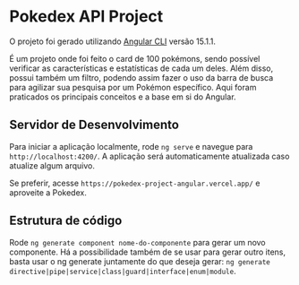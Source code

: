 # Pokedex API Project

O projeto foi gerado utilizando [Angular CLI](https://github.com/angular/angular-cli) versão 15.1.1.

É um projeto onde foi feito o card de 100 pokémons, sendo possível verificar as características e estatísticas de cada um deles. Além disso, possui também um filtro, podendo assim fazer o uso da barra de busca para agilizar sua pesquisa por um Pokémon específico. Aqui foram praticados os principais conceitos e a base em si do Angular.

## Servidor de Desenvolvimento

Para iniciar a aplicação localmente, rode `ng serve` e navegue para `http://localhost:4200/`. A aplicação será automaticamente atualizada caso atualize algum arquivo.

Se preferir, acesse `https://pokedex-project-angular.vercel.app/` e aproveite a Pokedex.



## Estrutura de código

Rode `ng generate component nome-do-componente` para gerar um novo componente. Há a possibilidade também de se usar para gerar outro itens, basta usar o ng generate juntamente do que deseja gerar: `ng generate directive|pipe|service|class|guard|interface|enum|module`.
